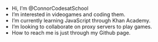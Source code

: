 - Hi, I’m @ConnorCodesatSchool
- I’m interested in videogames and coding them.
- I’m currently learning JavaScript through Khan Academy.
- I’m looking to collaborate on proxy servers to play games.
- How to reach me is just through my Github page.
